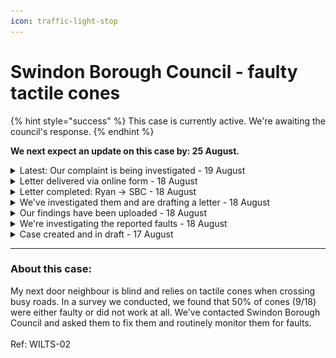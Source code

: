 ```yaml
---
icon: traffic-light-stop
---
```


# Swindon Borough Council - faulty tactile cones



{% hint style="success" %}
This case is currently active. We're awaiting the council's response.
{% endhint %}

**We next expect an update on this case by: 25 August.**

<details>

<summary>Latest: Our complaint is being investigated - 19 August</summary>

Our case status has changed to being investigated

</details>

<details>

<summary>Letter delivered via online form - 18 August</summary>

We've submitted our letter via the online form. The council have quoted 10 working days - however this is the longest timeframe.

</details>

<details>

<summary>Letter completed: Ryan -> SBC - 18 August</summary>

To whom this may concern,

I am writing to lodge a formal complaint regarding the upkeep of tactile cones across my area. Today, I conducted a check of all tactile cones on the A4198 Junction, leading to the Orbital, Toby Carvery, and the Blunsdon Arms.

On the 18 cones we tested, only 9 worked. Within this correspondence, I have attached a scanned copy of the A4198 Junction, and the faulty tactile cones are circled with an X.

The route was selected as my neighbour is blind, and he quite often (more than once a week) walks to Asda, the Toby and the Blunsdon Arms. He often has no one with him to help, and the other day he was stuck in the middle of the road (see circled area on scanned picture) and could not go back due to both side’s cones not working. He was stuck there until somebody kindly walked him across. There will not always be someone there to help.

As a council, it is your responsibility to be checking these cones and ensuring they are in good working order. I am submitting a complaint due to this reason.

Please note that under the Highways Act of 1980, you have a statutory duty to ensure roads and paths are maintained. In addition, under the E quality Act of 2010, you have a duty to make reasonable adjustments for those with disabilities.

I am asking that you fix these cones as quickly as possible, and monitor them in the future.

Yours sincerely,\
\
RI (not shown - lead case officer)

</details>

<details>

<summary>We've investigated them and are drafting a letter - 18 August</summary>

We found that 50% of cones did not work. We're currently drafting a letter to SBC. This will update soon.

</details>

<details>

<summary>Our findings have been uploaded - 18 August</summary>

<img src="../.gitbook/assets/Scan_20240818.png" alt="" data-size="original">A circled X means it's faulty.

</details>

<details>

<summary>We're investigating the reported faults - 18 August</summary>

We're currently out investigating the reported faults in the area reported.

</details>

<details>

<summary>Case created and in draft - 17 August</summary>

My next door neighbour is blind and relies on tactile cones when crossing busy roads. In a survey we conducted, we found that 50% of cones (9/18) were either faulty or did not work at all. We've contacted Swindon Borough Council and asked them to fix them and routinely monitor them for faults.

</details>

***

### About this case:

My next door neighbour is blind and relies on tactile cones when crossing busy roads. In a survey we conducted, we found that 50% of cones (9/18) were either faulty or did not work at all. We've contacted Swindon Borough Council and asked them to fix them and routinely monitor them for faults.\
\
Ref: WILTS-02
